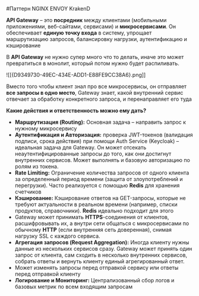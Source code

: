 #Паттерн
NGINX    ENVOY  KrakenD

**API Gateway** – это **посредник** между клиентами (мобильными приложениями, веб-сайтами, сервисами) и **микросервисами**. Он обеспечивает **единую точку входа** в систему, упрощает маршрутизацию запросов, балансировку нагрузки, аутентификацию и кэширование

В **API Gateway** не нужно супер много что то делать, иначе это может превратиться в монолит, который потом нужно будет распиливать.

![[{D9349730-49EC-434E-ADD1-E88FE9CC38A6}.png]]

Вместо того чтобы клиент знал про все микросервисы, он отправляет **все запросы в одно место**, Gateway знает, какой внутренний сервис отвечает за обработку конкретного запроса, и перенаправляет его туда

**Какие действия и ответственность можно ему дать?**
- **Маршрутизация (Routing):** Основная задача – направить запрос к нужному микросервису
- **Аутентификация и Авторизация:**  проверка JWT-токенов (валидация подписи, срока действия) при помощи Auth Service (Keycloak) – идеальная задача для Gateway. Он может отсекать неаутентифицированные запросы до того, как они достигнут внутренних сервисов. Может выполнять и базовую авторизацию по ролям из токена.
- **Rate Limiting:** Ограничение количества запросов от одного клиента за определенный период времени (защита от злоупотреблений и перегрузки). Часто реализуется с помощью **Redis** для хранения счетчиков
- **Кэширование:** Кэширование ответов на GET-запросы, которые не требуют актуальности в реальном времени (например, списки продуктов, справочники). **Redis** идеально подходит для этого
- Gateway может принимать **HTTPS**-соединения от клиентов, расшифровывать их, а внутри сети общаться с микросервисами по обычному **HTTP** (если внутренняя сеть доверенная), снимая нагрузку SSL с каждого сервиса.
- **Агрегация запросов (Request Aggregation):** Иногда клиенту нужны данные из нескольких сервисов сразу. Gateway может принять один запрос от клиента, сам сходить в несколько внутренних сервисов, собрать ответы и вернуть клиенту единый агрегированный ответ.
- Может изменять запросы перед отправкой сервису или ответы перед отправкой клиенту
- **Логирование и Мониторинг:** Централизованный сбор логов и базовых метрик по всем входящим запросам
